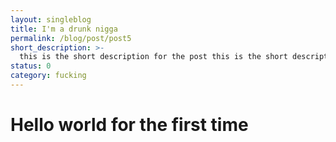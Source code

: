 ```yaml
---
layout: singleblog
title: I'm a drunk nigga
permalink: /blog/post/post5
short_description: >- 
  this is the short description for the post this is the short description for the post this is the short description for the post this is the short description for the post this is the short description for the post this is the short description for the post this is the short description for the post this is the short description for the post this is the short description for the post this is the short description for the post
status: 0
category: fucking
---
```


# Hello world for the first time
